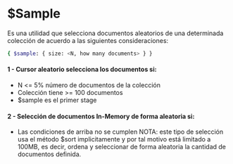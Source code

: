 # $Sample
Es una utilidad que selecciona documentos aleatorios de una determinada colección de acuerdo a las siguientes consideraciones:

```bash
{ $sample: { size: <N, how many documents> } }
```
#### 1 - Cursor aleatorio selecciona los documentos si:
- N <= 5% número de documentos de la colección
- Colección tiene >= 100 documentos
- $sample es el primer stage
#### 2 - Selección de documentos In-Memory de forma aleatoria si:
- Las condiciones de arriba no se cumplen
NOTA: este tipo de selección usa el método $sort implicitamente y por tal motivo está limitado a 100MB, es decir, ordena y seleccionar de forma aleatoria la cantidad de documentos definida.